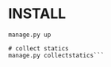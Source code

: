 INSTALL
=======

```  # install the SCM dependencies
manage.py up

# collect statics
manage.py collectstatics```



